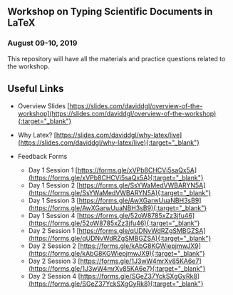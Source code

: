 ## Workshop on Typing Scientific Documents in LaTeX
### August 09-10, 2019

This repository will have all the materials and practice questions related to the workshop. 


## Useful Links

- Overview Slides [https://slides.com/daviddgl/overview-of-the-workshop](https://slides.com/daviddgl/overview-of-the-workshop){:target="_blank"}

- Why Latex?
[https://slides.com/daviddgl/why-latex/live](https://slides.com/daviddgl/why-latex/live){:target="_blank"}

- Feedback Forms
    - Day 1 Session 1 [https://forms.gle/xVPb8CHCVi5saQx5A](https://forms.gle/xVPb8CHCVi5saQx5A){:target="_blank"}
    - Day 1 Session 2 [https://forms.gle/SsYWaMedVWBARYN5A](https://forms.gle/SsYWaMedVWBARYN5A){:target="_blank"}
    - Day 1 Session 3 [https://forms.gle/AwXGarwUuaNBH3sB9](https://forms.gle/AwXGarwUuaNBH3sB9){:target="_blank"}
    - Day 1 Session 4 [https://forms.gle/52oW8785xZz3jfu46](https://forms.gle/52oW8785xZz3jfu46){:target="_blank"}
    - Day 2 Session 1
    [https://forms.gle/qUDNvWdRZgSMBGZSA](https://forms.gle/qUDNvWdRZgSMBGZSA){:target="_blank"}
    - Day 2 Session 2
    [https://forms.gle/kAbG8KGWiepjmwJX9](https://forms.gle/kAbG8KGWiepjmwJX9){:target="_blank"}
    - Day 2 Session 3
    [https://forms.gle/1J3wW4mrXv85KA6e7](https://forms.gle/1J3wW4mrXv85KA6e7){:target="_blank"}
    - Day 2 Session 4
    [https://forms.gle/SGeZ37YckSXgGyRk8](https://forms.gle/SGeZ37YckSXgGyRk8){:target="_blank"}